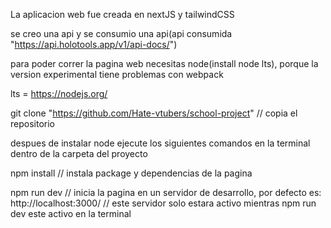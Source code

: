 La aplicacion web fue creada en nextJS y tailwindCSS

se creo una api y se consumio una api(api consumida "https://api.holotools.app/v1/api-docs/")

para poder correr la pagina web necesitas node(install node lts), porque la version experimental tiene problemas con webpack

lts = https://nodejs.org/

git clone "https://github.com/Hate-vtubers/school-project" // copia el repositorio


despues de instalar node ejecute los siguientes comandos en la terminal dentro de la carpeta del proyecto


npm install // instala package y dependencias de la pagina

npm run dev // inicia la pagina en un servidor de desarrollo, por defecto es: http://localhost:3000/ // este servidor solo estara activo mientras npm run dev este activo en la terminal
